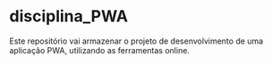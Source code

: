 # disciplina_PWA
Este repositório vai armazenar o projeto de desenvolvimento de uma aplicação PWA, utilizando as ferramentas online.
